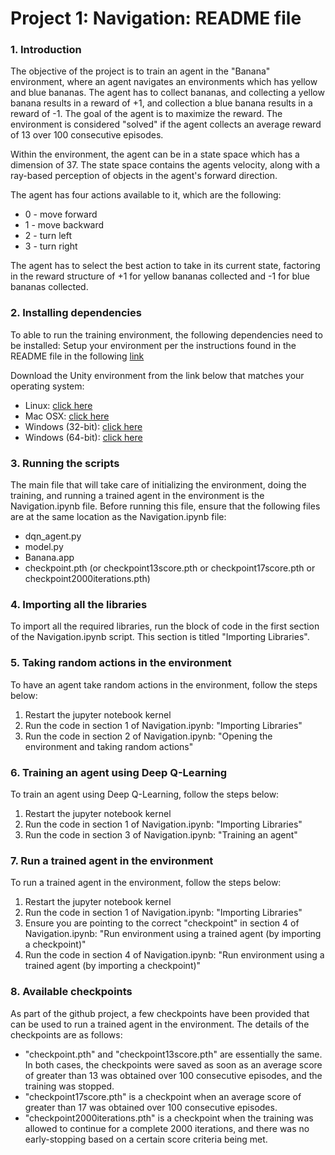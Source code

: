 # Project 1: Navigation: README file

### 1. Introduction

The objective of the project is to train an agent in the "Banana" environment, where an agent navigates an environments which has yellow and blue bananas. The agent has to collect bananas, and collecting a yellow banana results in a reward of +1, and collection a blue banana results in a reward of -1. The goal of the agent is to maximize the reward. The environment is considered "solved" if the agent collects an average reward of 13 over 100 consecutive episodes.

Within the environment, the agent can be in a state space which has a dimension of 37. The state space contains the agents velocity, along with a ray-based perception of objects in the agent's forward direction.

The agent has four actions available to it, which are the following:
- 0 - move forward
- 1 - move backward
- 2 - turn left
- 3 - turn right

The agent has to select the best action to take in its current state, factoring in the reward structure of +1 for yellow bananas collected and -1 for blue bananas collected.

### 2. Installing dependencies
To able to run the training environment, the following dependencies need to be installed:
Setup your environment per the instructions found in the README file in the following [link](https://github.com/udacity/deep-reinforcement-learning#dependencies)

Download the Unity environment from the link below that matches your operating system:
- Linux: [click here](https://s3-us-west-1.amazonaws.com/udacity-drlnd/P1/Banana/Banana_Linux.zip)
- Mac OSX: [click here](https://s3-us-west-1.amazonaws.com/udacity-drlnd/P1/Banana/Banana.app.zip)
- Windows (32-bit): [click here](https://s3-us-west-1.amazonaws.com/udacity-drlnd/P1/Banana/Banana_Windows_x86.zip)
- Windows (64-bit): [click here](https://s3-us-west-1.amazonaws.com/udacity-drlnd/P1/Banana/Banana_Windows_x86_64.zip)

### 3. Running the scripts
The main file that will take care of initializing the environment, doing the training, and running a trained agent in the environment is the Navigation.ipynb file. Before running this file, ensure that the following files are at the same location as the Navigation.ipynb file:
- dqn_agent.py
- model.py
- Banana.app
- checkpoint.pth (or checkpoint13score.pth or checkpoint17score.pth or checkpoint2000iterations.pth)

### 4. Importing all the libraries
To import all the required libraries, run the block of code in the first section of the Navigation.ipynb script. This section is titled "Importing Libraries".

### 5. Taking random actions in the environment
To have an agent take random actions in the environment, follow the steps below:
1. Restart the jupyter notebook kernel
2. Run the code in section 1 of Navigation.ipynb: "Importing Libraries"
3. Run the code in section 2 of Navigation.ipynb: "Opening the environment and taking random actions"

### 6. Training an agent using Deep Q-Learning
To train an agent using Deep Q-Learning, follow the steps below:
1. Restart the jupyter notebook kernel
2. Run the code in section 1 of Navigation.ipynb: "Importing Libraries"
3. Run the code in section 3 of Navigation.ipynb: "Training an agent"

### 7. Run a trained agent in the environment
To run a trained agent in the environment, follow the steps below:
1. Restart the jupyter notebook kernel
2. Run the code in section 1 of Navigation.ipynb: "Importing Libraries"
3. Ensure you are pointing to the correct "checkpoint" in section 4 of Navigation.ipynb: "Run environment using a trained agent (by importing a checkpoint)"
4. Run the code in section 4 of Navigation.ipynb: "Run environment using a trained agent (by importing a checkpoint)"

### 8. Available checkpoints
As part of the github project, a few checkpoints have been provided that can be used to run a trained agent in the environment. The details of the checkpoints are as follows:
- "checkpoint.pth" and "checkpoint13score.pth" are essentially the same. In both cases, the checkpoints were saved as soon as an average score of greater than 13 was obtained over 100 consecutive episodes, and the training was stopped.
- "checkpoint17score.pth" is a checkpoint when an average score of greater than 17 was obtained over 100 consecutive episodes.
- "checkpoint2000iterations.pth" is a checkpoint when the training was allowed to continue for a complete 2000 iterations, and there was no early-stopping based on a certain score criteria being met.

